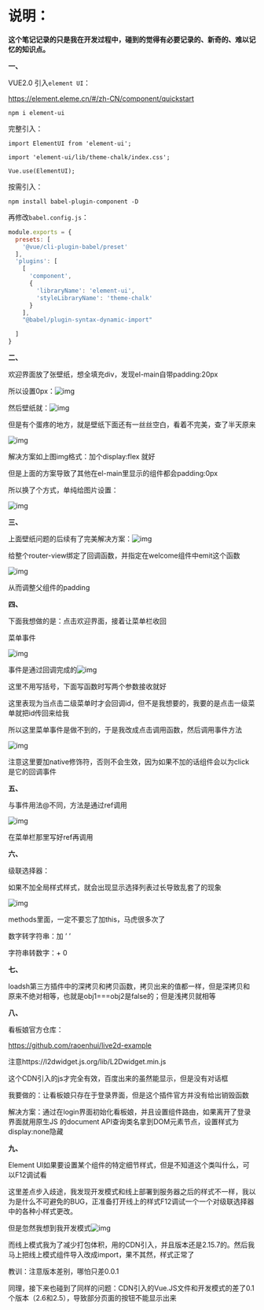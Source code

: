 

# 说明：

**这个笔记记录的只是我在开发过程中，碰到的觉得有必要记录的、新奇的、难以记忆的知识点。**

**一、**

VUE2.0 引入`element UI`：

https://element.eleme.cn/#/zh-CN/component/quickstart

`npm i element-ui`

完整引入：

`import ElementUI from 'element-ui'; `

`import 'element-ui/lib/theme-chalk/index.css';`

`Vue.use(ElementUI);`

按需引入：

`npm install babel-plugin-component -D`

再修改`babel.config.js`：

```js
module.exports = {
  presets: [
    '@vue/cli-plugin-babel/preset'
  ],
  'plugins': [
    [
      'component',
      {
        'libraryName': 'element-ui',
        'styleLibraryName': 'theme-chalk'
      }
    ],
    "@babel/plugin-syntax-dynamic-import"

  ]
}

```

 

**二、**

欢迎界面放了张壁纸，想全填充div，发现el-main自带padding:20px

所以设置0px：![img](README/wps1.jpg)

然后壁纸就：![img](README/wps2.jpg)

但是有个蛋疼的地方，就是壁纸下面还有一丝丝空白，看着不完美，查了半天原来

![img](README/wps3.jpg) 

解决方案如上图img格式：加个display:flex 就好

但是上面的方案导致了其他在el-main里显示的组件都会padding:0px

所以换了个方式，单纯给图片设置：

![img](README/wps4.jpg) 



**三、**

上面壁纸问题的后续有了完美解决方案：![img](README/wps5.jpg)

给整个router-view绑定了回调函数，并指定在welcome组件中emit这个函数

![img](README/wps6.jpg) 

从而调整父组件的padding



**四、**

下面我想做的是：点击欢迎界面，接着让菜单栏收回

菜单事件

![img](README/wps7.jpg) 

事件是通过回调完成的![img](README/wps8.jpg)

这里不用写括号，下面写函数时写两个参数接收就好

这里表现为当点击二级菜单时才会回调id，但不是我想要的，我要的是点击一级菜单就把id传回来给我

所以这里菜单事件是做不到的，于是我改成点击调用函数，然后调用事件方法

![img](README/wps9.jpg) 

注意这里要加native修饰符，否则不会生效，因为如果不加的话组件会以为click是它的回调事件



**五、**

与事件用法@不同，方法是通过ref调用

![img](README/wps10.jpg) 

在菜单栏那里写好ref再调用



**六、**

级联选择器：

如果不加全局样式样式，就会出现显示选择列表过长导致乱套了的现象

![img](README/wps11.jpg) 

methods里面，一定不要忘了加this，马虎很多次了

数字转字符串：加  ’ ’ 

字符串转数字：+   0



**七、**

loadsh第三方插件中的深拷贝和拷贝函数，拷贝出来的值都一样，但是深拷贝和原来不绝对相等，也就是obj1===obj2是false的；但是浅拷贝就相等

 

**八、**

看板娘官方仓库：

https://github.com/raoenhui/live2d-example

注意https://l2dwidget.js.org/lib/L2Dwidget.min.js

这个CDN引入的js才完全有效，百度出来的虽然能显示，但是没有对话框

我要做的：让看板娘只存在于登录界面，但是这个插件官方并没有给出销毁函数

解决方案：通过在login界面初始化看板娘，并且设置组件路由，如果离开了登录界面就用原生JS 的document API查询类名拿到DOM元素节点，设置样式为display:none隐藏



**九、**

Element UI如果要设置某个组件的特定细节样式，但是不知道这个类叫什么，可以F12调试看

​	这里差点步入歧途，我发现开发模式和线上部署到服务器之后的样式不一样，我以为是什么不可避免的BUG，正准备打开线上的样式F12调试一个一个对级联选择器中的各种小样式更改。

但是忽然我想到我开发模式![img](README/wps12.jpg)

而线上模式我为了减少打包体积，用的CDN引入，并且版本还是2.15.7的。然后我马上把线上模式组件导入改成import，果不其然，样式正常了

教训：注意版本差别，哪怕只差0.0.1

同理，接下来也碰到了同样的问题：CDN引入的Vue.JS文件和开发模式的差了0.1个版本（2.6和2.5），导致部分页面的按钮不能显示出来

 

 
